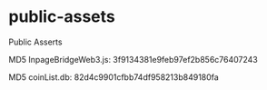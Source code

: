 # public-assets
Public Asserts

MD5 InpageBridgeWeb3.js: 3f9134381e9feb97ef2b856c76407243

MD5 coinList.db: 82d4c9901cfbb74df958213b849180fa
